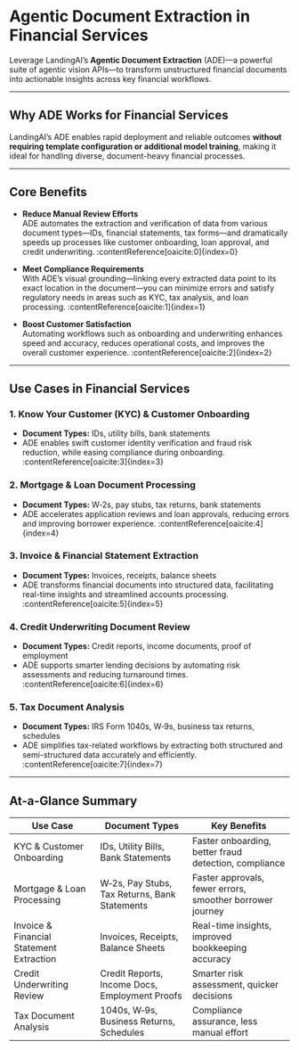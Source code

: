 # Agentic Document Extraction in Financial Services

Leverage LandingAI’s **Agentic Document Extraction** (ADE)—a powerful suite of agentic vision APIs—to transform unstructured financial documents into actionable insights across key financial workflows.

---

## Why ADE Works for Financial Services

LandingAI’s ADE enables rapid deployment and reliable outcomes **without requiring template configuration or additional model training**, making it ideal for handling diverse, document-heavy financial processes.

---

##  Core Benefits

- **Reduce Manual Review Efforts**  
  ADE automates the extraction and verification of data from various document types—IDs, financial statements, tax forms—and dramatically speeds up processes like customer onboarding, loan approval, and credit underwriting. :contentReference[oaicite:0]{index=0}

- **Meet Compliance Requirements**  
  With ADE’s visual grounding—linking every extracted data point to its exact location in the document—you can minimize errors and satisfy regulatory needs in areas such as KYC, tax analysis, and loan processing. :contentReference[oaicite:1]{index=1}

- **Boost Customer Satisfaction**  
  Automating workflows such as onboarding and underwriting enhances speed and accuracy, reduces operational costs, and improves the overall customer experience. :contentReference[oaicite:2]{index=2}

---

##  Use Cases in Financial Services

### 1. Know Your Customer (KYC) & Customer Onboarding  
- **Document Types:** IDs, utility bills, bank statements  
- ADE enables swift customer identity verification and fraud risk reduction, while easing compliance during onboarding. :contentReference[oaicite:3]{index=3}

### 2. Mortgage & Loan Document Processing  
- **Document Types:** W‑2s, pay stubs, tax returns, bank statements  
- ADE accelerates application reviews and loan approvals, reducing errors and improving borrower experience. :contentReference[oaicite:4]{index=4}

### 3. Invoice & Financial Statement Extraction  
- **Document Types:** Invoices, receipts, balance sheets  
- ADE transforms financial documents into structured data, facilitating real-time insights and streamlined accounts processing. :contentReference[oaicite:5]{index=5}

### 4. Credit Underwriting Document Review  
- **Document Types:** Credit reports, income documents, proof of employment  
- ADE supports smarter lending decisions by automating risk assessments and reducing turnaround times. :contentReference[oaicite:6]{index=6}

### 5. Tax Document Analysis  
- **Document Types:** IRS Form 1040s, W‑9s, business tax returns, schedules  
- ADE simplifies tax-related workflows by extracting both structured and semi-structured data accurately and efficiently. :contentReference[oaicite:7]{index=7}

---

##  At-a-Glance Summary

| **Use Case**                      | **Document Types**                          | **Key Benefits**                                          |
|----------------------------------|---------------------------------------------|----------------------------------------------------------|
| KYC & Customer Onboarding        | IDs, Utility Bills, Bank Statements         | Faster onboarding, better fraud detection, compliance    |
| Mortgage & Loan Processing       | W‑2s, Pay Stubs, Tax Returns, Bank Statements | Faster approvals, fewer errors, smoother borrower journey |
| Invoice & Financial Statement Extraction | Invoices, Receipts, Balance Sheets   | Real-time insights, improved bookkeeping accuracy        |
| Credit Underwriting Review       | Credit Reports, Income Docs, Employment Proofs | Smarter risk assessment, quicker decisions            |
| Tax Document Analysis            | 1040s, W‑9s, Business Returns, Schedules     | Compliance assurance, less manual effort                 |


